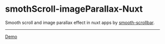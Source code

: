 # smothScroll-imageParallax-Nuxt

Smooth scroll and image parallax effect in nuxt apps by [smooth-scrollbar](https://github.com/idiotWu/smooth-scrollbar).
***
[Demo](https://ehsan-shv.github.io/smoothScroll-imageParallax-nuxt/)

